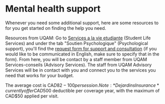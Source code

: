 # Mental health support
Whenever you need some additional support, here are some resources to for you get started on finding the help you need.

Resources from UQAM: Go to [Services a la vie etudiante](https://vie-etudiante.uqam.ca/nous-contacter/coordonnees-horaire.html#soutien-psychologique) (Student Life Services) and under the tab "Soutien Psychologique" (Psychological support), you'll find the [request form for support and consultation](https://forms.office.com/Pages/ResponsePage.aspx?id=Gk7LEtpCHEmQ4Xp6l1NQb2zuGeD6ebBFnn6fs42pcL5UQTI1VExINDk0V0VLN09FOFBLNTRFR1ExQyQlQCN0PWcu) (if you would like to be communicated in English, make sure to specify that in the form). From here, you will be contact by a staff member from UQAM Services-conseils (Advisory Services). 
The staff from UQAM Advisory Services will be in contact with you and connect you to the services you need that works for your budget.

The average cost is CA$D82-100 per session.
Note: *Dejardins Insurance* currently offer CAD$500 deductible per coverage year, with the maximum of CAD$50 applied per visit.

#